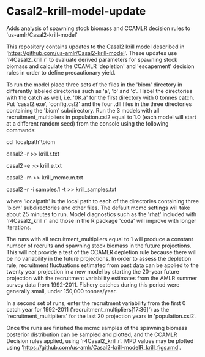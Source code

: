 # Casal2-krill-model-update
 Adds analysis of spawning stock biomass and CCAMLR decision rules to 'us-amlr/Casal2-krill-model'
 
This repository contains updates to the Casal2 krill model described in 'https://github.com/us-amlr/Casal2-krill-model'. These updates use 'r4Casal2_krill.r' to evaluate derived parameters for spawning stock biomass and calculate the CCAMLR 'depletion' and 'escapement' decision rules in order to define precautionary yield.

To run the model place three sets of the files in the 'biom' directory in differently labeled directories such as 'a', 'b' and 'c'. I label the directories with the catch as well, i.e. '0K.a' for the first directory with 0 tonnes catch.
Put 'casal2.exe', 'config.csl2' and the four .dll files in the three directories containing the 'biom' subdirectory.
Run the 3 models with all recruitment_multipliers in population.csl2 equal to 1.0 (each model will start at a different random seed) from the console using the following commands:

cd 'localpath'\biom

casal2 -r >> krill.r.txt

casal2 -e >> krill.e.txt

casal2 -m >> krill_mcmc.m.txt

casal2 -r -i samples.1 -t >> krill_samples.txt

where 'localpath' is the local path to each of the directories containing three 'biom' subdirectories and other files.
The default mcmc settings will take about 25 minutes to run. Model diagnostics such as the 'rhat'  included with 'r4Casal2_krill.r' and those in the R package 'coda' will improve with longer iterations. 

The runs with all recruitment_multipliers equal to 1 will produce a constant number of recruits and spawning stock biomass in the future projections. This will not provide a test of the CCAMLR depletion rule because there will be no variability in the future projections. In order to assess the depletion rule, recruitment fluctuations estimated from past data can be applied to the twenty year projection in a new model by starting the 20-year future projection with the recruitment variability estimates from the AMLR summer survey data from 1992-2011. Fishery catches during this period were generally small, under 150,000 tonnes/year.

In a second set of runs, enter the recruitment variability from the first 0 catch year for 1992-2011 ('recruitment_multipliers[17:36]') as the 'recruitment_multipliers' for the last 20 projection years in 'population.csl2'.

Once the runs are finished the mcmc samples of the spawning biomass posterior distribution can be sampled and plotted, and the CCAMLR Decision rules applied, using 'r4Casal2_krill.r'. MPD values may be plotted using 'https://github.com/us-amlr/Casal2-krill-modelR_krill_figs.rmd'.
